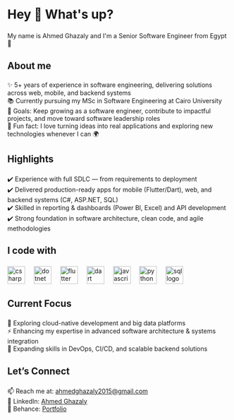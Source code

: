 <h1 align="left">Hey 👋 What's up?</h1>

###

<p align="left">My name is Ahmed Ghazaly and I'm a Senior Software Engineer from Egypt 🚀</p>

###

<h2 align="left">About me</h2>

###

<p align="left">
✨ 5+ years of experience in software engineering, delivering solutions across web, mobile, and backend systems<br>
📚 Currently pursuing my MSc in Software Engineering at Cairo University<br>
🎯 Goals: Keep growing as a software engineer, contribute to impactful projects, and move toward software leadership roles<br>
🎲 Fun fact: I love turning ideas into real applications and exploring new technologies whenever I can 🌍
</p>

###

<h2 align="left">Highlights</h2>

###

<p align="left">
✔️ Experience with full SDLC — from requirements to deployment<br>
✔️ Delivered production-ready apps for mobile (Flutter/Dart), web, and backend systems (C#, ASP.NET, SQL)<br>
✔️ Skilled in reporting & dashboards (Power BI, Excel) and API development<br>
✔️ Strong foundation in software architecture, clean code, and agile methodologies<br>
</p>

###

<h2 align="left">I code with</h2>

###

<div align="left">
  <img src="https://cdn.jsdelivr.net/gh/devicons/devicon/icons/csharp/csharp-original.svg" height="40" alt="csharp logo"  />
  <img width="12" />
  <img src="https://cdn.jsdelivr.net/gh/devicons/devicon/icons/dot-net/dot-net-original.svg" height="40" alt="dotnet logo"  />
  <img width="12" />
  <img src="https://cdn.jsdelivr.net/gh/devicons/devicon/icons/flutter/flutter-original.svg" height="40" alt="flutter logo"  />
  <img width="12" />
  <img src="https://cdn.jsdelivr.net/gh/devicons/devicon/icons/dart/dart-original.svg" height="40" alt="dart logo"  />
  <img width="12" />
  <img src="https://cdn.jsdelivr.net/gh/devicons/devicon/icons/javascript/javascript-original.svg" height="40" alt="javascript logo"  />
  <img width="12" />
  <img src="https://cdn.jsdelivr.net/gh/devicons/devicon/icons/python/python-original.svg" height="40" alt="python logo"  />
  <img width="12" />
  <img src="https://cdn.jsdelivr.net/gh/devicons/devicon/icons/sqlite/sqlite-original.svg" height="40" alt="sql logo"  />
</div>

###

<h2 align="left">Current Focus</h2>

###

<p align="left">
🌱 Exploring cloud-native development and big data platforms<br>
⚡ Enhancing my expertise in advanced software architecture & systems integration<br>
📖 Expanding skills in DevOps, CI/CD, and scalable backend solutions
</p>

###

<h2 align="left">Let’s Connect</h2>

###

<p align="left">
📫 Reach me at: <a href="mailto:ahmedghazaly2015@gmail.com">ahmedghazaly2015@gmail.com</a><br>
💼 LinkedIn: <a href="https://www.linkedin.com/in/ahmedghazaly-59b250163">Ahmed Ghazaly</a><br>
🎨 Behance: <a href="https://www.behance.net/ahmedghazaly">Portfolio</a>
</p>
